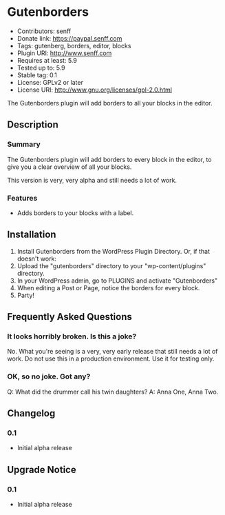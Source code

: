 # Gutenborders
* Contributors: senff
* Donate link: https://paypal.senff.com
* Tags: gutenberg, borders, editor, blocks
* Plugin URI: http://www.senff.com
* Requires at least: 5.9
* Tested up to: 5.9
* Stable tag: 0.1
* License: GPLv2 or later
* License URI: http://www.gnu.org/licenses/gpl-2.0.html

The Gutenborders plugin will add borders to all your blocks in the editor.


## Description

### Summary

The Gutenborders plugin will add borders to every block in the editor, to give you a clear overview of all your blocks.

This version is very, very alpha and still needs a lot of work.


### Features

* Adds borders to your blocks with a label.


## Installation 

1. Install Gutenborders from the WordPress Plugin Directory. Or, if that doesn't work:
2. Upload the "gutenborders" directory to your "wp-content/plugins" directory.
3. In your WordPress admin, go to PLUGINS and activate "Gutenborders"
4. When editing a Post or Page, notice the borders for every block.
5. Party!


## Frequently Asked Questions

### It looks horribly broken. Is this a joke?
No. What you're seeing is a very, very early release that still needs a lot of work. Do not use this in a production environment. Use it for testing only.

### OK, so no joke. Got any?
Q: What did the drummer call his twin daughters?
A: Anna One, Anna Two.


## Changelog

### 0.1 
* Initial alpha release 


## Upgrade Notice 

### 0.1 
* Initial alpha release 
